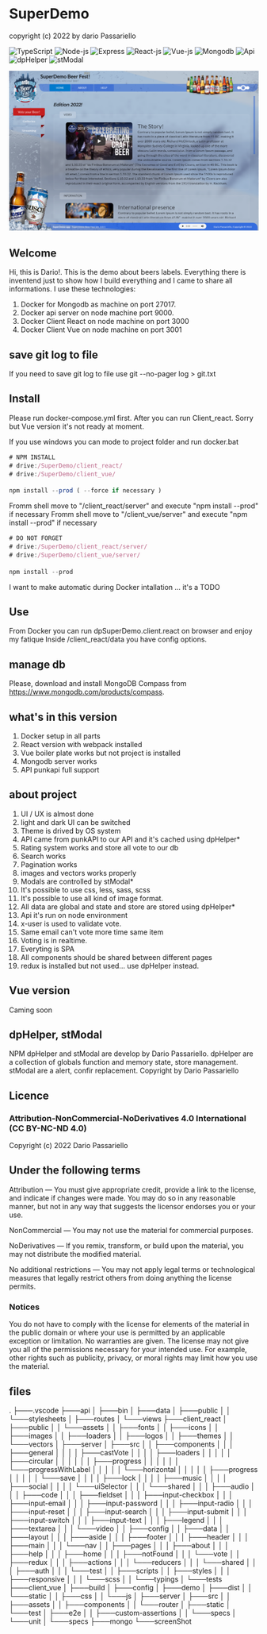 # SuperDemo

copyright (c) 2022 by dario Passariello

![TypeScript](https://img.shields.io/badge/TypeScript-006b98?logo=TypeScript&logoColor=white)
![Node-js](https://img.shields.io/badge/Node-js-006b98?logo=Node-js&logoColor=white)
![Express](https://img.shields.io/badge/Express-006b98?logo=Express&logoColor=white)
![React-js](https://img.shields.io/badge/React-js-006b98?logo=React-js&logoColor=white)
![Vue-js](https://img.shields.io/badge/Vue-js-006b98?logo=Vue-js&logoColor=white)
![Mongodb](https://img.shields.io/badge/Mongodb-006b98?logo=Mongodb&logoColor=white)
![Api](https://img.shields.io/badge/Api-006b98?logo=Api&logoColor=white)
![dpHelper](https://img.shields.io/badge/dpHelper-npm-green?logo=dpHelper&logoColor=white)
![stModal](https://img.shields.io/badge/stModal-npm-green?logo=stModal&logoColor=white)

![screenShot](/screenShot/000.png)

## Welcome

Hi, this is Dario!.
This is the demo about beers labels. Everything there is inventend just to show how I build everything and I came to share all informations.
I use these technologies:

1) Docker for Mongodb as machine on port 27017.
2) Docker api server on node machine port 9000.
3) Docker Client React on node machine on port 3000
4) Docker Client Vue on node machine on port 3001

## save git log to file

If you need to save git log to file use git --no-pager log > git.txt

## Install

Please run docker-compose.yml first. After you can run Client_react. Sorry but Vue version it's not ready at moment.

If you use windows you can mode to project folder and run docker.bat

```js
# NPM INSTALL
# drive:/SuperDemo/client_react/
# drive:/SuperDemo/client_vue/

npm install --prod ( --force if necessary )
```

Fromm shell move to "/client_react/server" and execute "npm install --prod" if necessary
Fromm shell move to "/client_vue/server" and execute "npm install --prod" if necessary

```js
# DO NOT FORGET
# drive:/SuperDemo/client_react/server/
# drive:/SuperDemo/client_vue/server/

npm install --prod
```

I want to make automatic during Docker intallation ... it's a TODO

## Use

From Docker you can run dpSuperDemo.client.react on browser and enjoy my fatique
Inside /client_react/data you have config options.

## manage db

Please, download and install MongoDB Compass from <https://www.mongodb.com/products/compass>.

## what's in this version

1) Docker setup in all parts
2) React version with webpack installed
3) Vue boiler plate works but not project is installed
4) Mongodb server works
5) API punkapi full support

## about project

1) UI / UX is almost done
2) light and dark UI can be switched
3) Theme is drived by OS system
4) API came from punkAPI to our API and it's cached using dpHelper*
5) Rating system works and store all vote to our db
6) Search works
7) Pagination works
8) images and vectors works properly
9) Modals are controlled by stModal*
10) It's possible to use css, less, sass, scss
11) It's possible to use all kind of image format.
12) All data are global and state and store are stored using dpHelper*
13) Api it's run on node environment
14) x-user is used to validate vote.
15) Same email can't vote more time same item
16) Voting is in realtime.
17) Everyting is SPA
18) All components should be shared between different pages
19) redux is installed but not used... use dpHelper instead.

## Vue version

Caming soon

## dpHelper, stModal

NPM dpHelper and stModal are develop by Dario Passariello.
dpHelper are a collection of globals function and memory state, store management. stModal are a alert, confir replacement.
Copyright by Dario Passariello

## Licence

### Attribution-NonCommercial-NoDerivatives 4.0 International (CC BY-NC-ND 4.0)

Copyright (c) 2022 Dario Passariello

## Under the following terms

Attribution — You must give appropriate credit, provide a link to the license,
and indicate if changes were made. You may do so in any reasonable manner,
but not in any way that suggests the licensor endorses you or your use.

NonCommercial — You may not use the material for commercial purposes.

NoDerivatives — If you remix, transform, or build upon the material,
you may not distribute the modified material.

No additional restrictions — You may not apply legal terms or technological measures
that legally restrict others from doing anything the license permits.

### Notices

You do not have to comply with the license for elements of the material in the public
domain or where your use is permitted by an applicable exception or limitation.
No warranties are given. The license may not give you all of the permissions necessary
for your intended use. For example, other rights such as publicity, privacy, or moral
rights may limit how you use the material.

## files

.
├───.vscode
├───api
│   ├───bin
│   ├───data
│   ├───public
│   │   └───stylesheets
│   ├───routes
│   └───views
├───client_react
│   ├───public
│   │   └───assets
│   │       ├───fonts
│   │       ├───icons
│   │       ├───images
│   │       ├───loaders
│   │       ├───logos
│   │       ├───themes
│   │       └───vectors
│   ├───server
│   ├───src
│   │   ├───components
│   │   │   ├───general
│   │   │   │   ├───castVote
│   │   │   │   ├───loaders
│   │   │   │   │   ├───circular
│   │   │   │   │   │   ├───progress
│   │   │   │   │   │   └───progressWithLabel
│   │   │   │   │   └───horizontal
│   │   │   │   │       ├───progress
│   │   │   │   │       └───save
│   │   │   │   ├───lock
│   │   │   │   ├───music
│   │   │   │   ├───social
│   │   │   │   └───uiSelector
│   │   │   └───shared
│   │   │       ├───audio
│   │   │       ├───code
│   │   │       ├───fieldset
│   │   │       ├───input-checkbox
│   │   │       ├───input-email
│   │   │       ├───input-password
│   │   │       ├───input-radio
│   │   │       ├───input-reset
│   │   │       ├───input-search
│   │   │       ├───input-submit
│   │   │       ├───input-switch
│   │   │       ├───input-text
│   │   │       ├───legend
│   │   │       ├───textarea
│   │   │       └───video
│   │   ├───config
│   │   ├───data
│   │   ├───layout
│   │   │   ├───aside
│   │   │   ├───footer
│   │   │   ├───header
│   │   │   ├───main
│   │   │   └───nav
│   │   ├───pages
│   │   │   ├───about
│   │   │   ├───help
│   │   │   ├───home
│   │   │   ├───notFound
│   │   │   └───vote
│   │   ├───redux
│   │   │   ├───actions
│   │   │   └───reducers
│   │   │       └───shared
│   │   │           ├───auth
│   │   │           └───test
│   │   ├───scripts
│   │   ├───styles
│   │   │   ├───responsive
│   │   │   └───scss
│   │   └───typings
│   └───tests
├───client_vue
│   ├───build
│   ├───config
│   ├───demo
│   ├───dist
│   │   └───static
│   │       ├───css
│   │       └───js
│   ├───server
│   ├───src
│   │   ├───assets
│   │   ├───components
│   │   └───router
│   ├───static
│   └───test
│       ├───e2e
│       │   ├───custom-assertions
│       │   └───specs
│       └───unit
│           └───specs
├───mongo
└───screenShot
